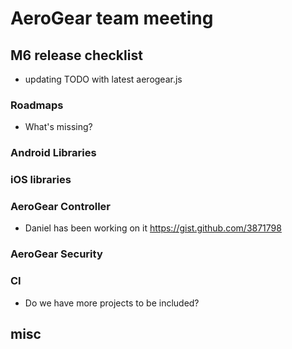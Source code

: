 # AeroGear team meeting

## M6 release checklist
- updating TODO with latest aerogear.js

### Roadmaps
- What's missing?

### Android Libraries

### iOS libraries

### AeroGear Controller
- Daniel has been working on it https://gist.github.com/3871798

### AeroGear Security

### CI

- Do we have more projects to be included?

## misc